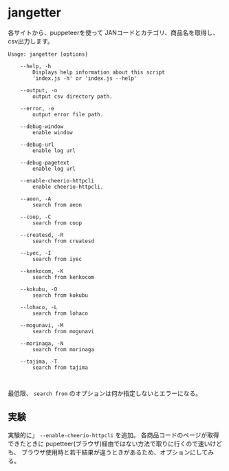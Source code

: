 # jangetter

各サイトから、puppeteerを使って JANコードとカテゴリ、商品名を取得し、csv出力します。

```
Usage: jangetter [options]

	--help, -h
		Displays help information about this script
		'index.js -h' or 'index.js --help'

	--output, -o
		output csv directory path.

	--error, -e
		output error file path.

	--debug-window
		enable window

	--debug-url
		enable log url

	--debug-pagetext
		enable log url

	--enable-cheerio-httpcli
		enable cheerio-httpcli.

	--aeon, -A
		search from aeon

	--coop, -C
		search from coop

	--createsd, -R
		search from createsd

	--iyec, -I
		search from iyec

	--kenkocom, -K
		search from kenkocom

	--kokubu, -O
		search from kokubu

	--lohaco, -L
		search from lohaco

	--mogunavi, -M
		search from mogunavi

	--morinaga, -N
		search from morinaga

	--tajima, -T
		search from tajima



```


最低限、 ```search from``` のオプションは何か指定しないとエラーになる。

## 実験

実験的に」 ```--enable-cheerio-httpcli``` を追加。
各商品コードのページが取得できたときに pupetteer(ブラウザ)経由ではない方法で取りに行くので速いけども、
ブラウザ使用時と若干結果が違うときがあるため、オプションにしてみる。    
